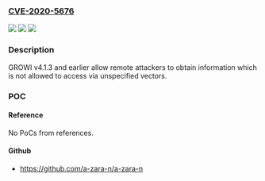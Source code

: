 ### [CVE-2020-5676](https://cve.mitre.org/cgi-bin/cvename.cgi?name=CVE-2020-5676)
![](https://img.shields.io/static/v1?label=Product&message=GROWI&color=blue)
![](https://img.shields.io/static/v1?label=Version&message=n%2Fa&color=blue)
![](https://img.shields.io/static/v1?label=Vulnerability&message=Information%20Disclosure&color=brighgreen)

### Description

GROWI v4.1.3 and earlier allow remote attackers to obtain information which is not allowed to access via unspecified vectors.

### POC

#### Reference
No PoCs from references.

#### Github
- https://github.com/a-zara-n/a-zara-n

